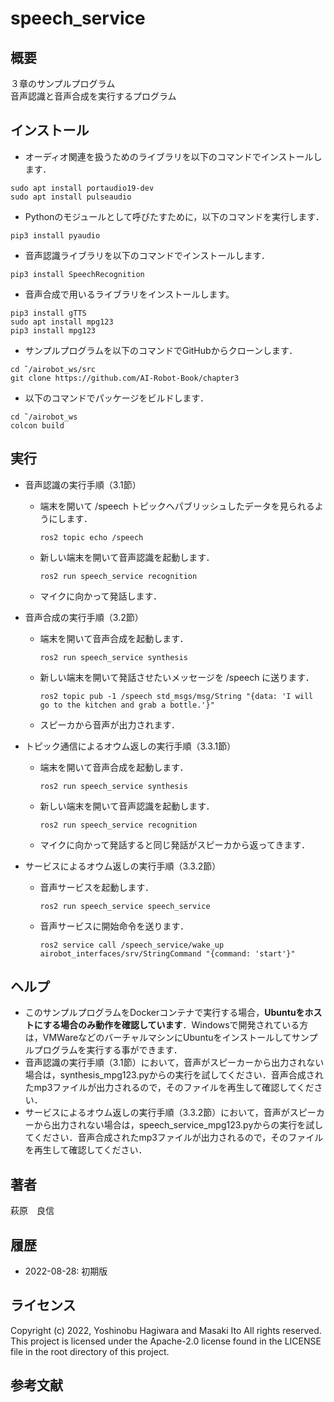 # speech_service
## 概要
３章のサンプルプログラム  
音声認識と音声合成を実行するプログラム

## インストール
- オーディオ関連を扱うためのライブラリを以下のコマンドでインストールします．
```
sudo apt install portaudio19-dev
sudo apt install pulseaudio
```
- Pythonのモジュールとして呼びたすために，以下のコマンドを実行します．
```
pip3 install pyaudio
```
- 音声認識ライブラリを以下のコマンドでインストールします．
```
pip3 install SpeechRecognition
```
- 音声合成で用いるライブラリをインストールします。
```
pip3 install gTTS
sudo apt install mpg123
pip3 install mpg123
```
- サンプルプログラムを以下のコマンドでGitHubからクローンします．
```
cd ˜/airobot_ws/src
git clone https://github.com/AI-Robot-Book/chapter3
```
- 以下のコマンドでパッケージをビルドします．
```
cd ˜/airobot_ws
colcon build
```

## 実行
- 音声認識の実行手順（3.1節）
  - 端末を開いて /speech トピックへパブリッシュしたデータを見られるようにします．
    ```
    ros2 topic echo /speech
    ```
  - 新しい端末を開いて音声認識を起動します．
    ```
    ros2 run speech_service recognition
    ```
  - マイクに向かって発話します．
  
- 音声合成の実行手順（3.2節）
  - 端末を開いて音声合成を起動します．
    ```
    ros2 run speech_service synthesis
    ```
  - 新しい端末を開いて発話させたいメッセージを /speech に送ります．
    ```
    ros2 topic pub -1 /speech std_msgs/msg/String "{data: 'I will go to the kitchen and grab a bottle.'}"
    ```
  - スピーカから音声が出力されます．

- トピック通信によるオウム返しの実行手順（3.3.1節）
  - 端末を開いて音声合成を起動します．
    ```
    ros2 run speech_service synthesis
    ```
  - 新しい端末を開いて音声認識を起動します．
    ```
    ros2 run speech_service recognition
    ```
  - マイクに向かって発話すると同じ発話がスピーカから返ってきます．
  
- サービスによるオウム返しの実行手順（3.3.2節）
  - 音声サービスを起動します．
    ```
    ros2 run speech_service speech_service
    ```
  - 音声サービスに開始命令を送ります．
    ```
    ros2 service call /speech_service/wake_up airobot_interfaces/srv/StringCommand "{command: 'start'}"
    ```

## ヘルプ
- このサンプルプログラムをDockerコンテナで実行する場合，**Ubuntuをホストにする場合のみ動作を確認しています**．Windowsで開発されている方は，VMWareなどのバーチャルマシンにUbuntuをインストールしてサンプルプログラムを実行する事ができます．
- 音声認識の実行手順（3.1節）において，音声がスピーカーから出力されない場合は，synthesis_mpg123.pyからの実行を試してください．音声合成されたmp3ファイルが出力されるので，そのファイルを再生して確認してください．
- サービスによるオウム返しの実行手順（3.3.2節）において，音声がスピーカーから出力されない場合は，speech_service_mpg123.pyからの実行を試してください．音声合成されたmp3ファイルが出力されるので，そのファイルを再生して確認してください． 

## 著者
萩原　良信

## 履歴
- 2022-08-28: 初期版

## ライセンス
Copyright (c) 2022, Yoshinobu Hagiwara and Masaki Ito
All rights reserved.
This project is licensed under the Apache-2.0 license found in the LICENSE file in the root directory of this project.

## 参考文献
